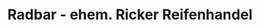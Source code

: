 ---
title: "Radbar - ehem. Ricker Reifenhandel"
url: /fichtenberg/radbar-ehem-ricker-reifenhandel/
shop: Reifen
---